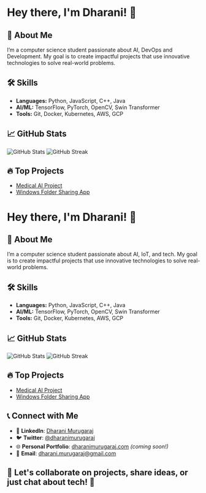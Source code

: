 # Hey there, I'm Dharani! 👋

## 🚀 About Me
I’m a computer science student passionate about AI, DevOps and Development. My goal is to create impactful projects that use innovative technologies to solve real-world problems.

## 🛠️ Skills
- **Languages:** Python, JavaScript, C++, Java
- **AI/ML:** TensorFlow, PyTorch, OpenCV, Swin Transformer
- **Tools:** Git, Docker, Kubernetes, AWS, GCP

## 📈 GitHub Stats
![GitHub Stats](https://github-readme-stats.vercel.app/api?username=dharanimurugaraj&show_icons=true&theme=radical)
![GitHub Streak](https://github-readme-streak-stats.herokuapp.com/?user=dharanimurugaraj&theme=radical)

## 🔥 Top Projects
- [Medical AI Project](https://github.com/dharanimurugaraj/Medical-AI)
- [Windows Folder Sharing App](https://github.com/dharanimurugaraj/WindowsFolderSharing)

# Hey there, I'm Dharani! 👋

## 🚀 About Me
I’m a computer science student passionate about AI, IoT, and tech. My goal is to create impactful projects that use innovative technologies to solve real-world problems.

## 🛠️ Skills
- **Languages:** Python, JavaScript, C++, Java
- **AI/ML:** TensorFlow, PyTorch, OpenCV, Swin Transformer
- **Tools:** Git, Docker, Kubernetes, AWS, GCP

## 📈 GitHub Stats
![GitHub Stats](https://github-readme-stats.vercel.app/api?username=dharanimurugaraj&show_icons=true&theme=radical)
![GitHub Streak](https://github-readme-streak-stats.herokuapp.com/?user=dharanimurugaraj&theme=radical)

## 🔥 Top Projects
- [Medical AI Project](https://github.com/dharanimurugaraj/Medical-AI)
- [Windows Folder Sharing App](https://github.com/dharanimurugaraj/WindowsFolderSharing)

## 📞 Connect with Me

- 💼 **LinkedIn**: [Dharani Murugaraj](https://www.linkedin.com/in/dharanimurugaraj/)
- 🐦 **Twitter**: [@dharanimurugaraj](https://twitter.com/dharanimurugaraj)
- 🌐 **Personal Portfolio**: [dharanimurugaraj.com](https://www.dharanimurugaraj.com) _(coming soon!)_
- 📧 **Email**: [dharani.murugaraj@gmail.com](mailto:dharani.murugaraj@gmail.com)

## 💬 Let's collaborate on projects, share ideas, or just chat about tech! 🚀


